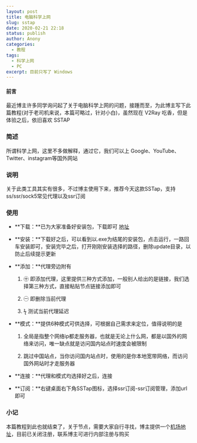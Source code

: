 ```yaml
---
layout: post
title: 电脑科学上网
slug: sstap
date: 2020-02-21 22:18
status: publish
author: Anony
categories: 
  - 教程
tags: 
  - 科学上网
  - PC
excerpt: 目前只写了 Windows
---
```


#### 前言
最近博主许多同学询问起了关于电脑科学上网的问题，接踵而至，为此博主写下此篇教程(对于老司机来说，本篇可略过，针对小白)，虽然现在 V2Ray 吃香，但是体验之后，依旧喜欢 SSTAP

### 简述
所谓科学上网，这里不多做解释，通过它，我们可以上 Google、YouTube、Twitter、instagram等国外网站

### 说明
关于此类工具其实有很多，不过博主使用下来，推荐今天这款SSTap，支持ss/ssr/sock5常见代理以及ssr订阅

### 使用
* **下载：**已为大家准备好安装包，下载即可 [地址](https://onedrive.pp.ua/?/Software/PC/SSTap/SSTap-beta-setup-1.0.9.7.exe)

* **安装：**下载好之后，可以看到以.exe为结尾的安装包，点击运行，一路回车安装即可，安装完毕之后，打开刚刚安装选择的路径，删除update目录，以防止后续提示更新

* **添加：**代理旁边附有
	1. ㊉ 即添加代理，这里提供三种方式添加，一般别人给出的是链接，我们选择第三种方式，直接粘贴节点链接添加即可
	
	2. ㊀ 即删除当前代理
	
	3. ϟ 测试当前代理延迟
	
* **模式：**提供6种模式可供选择，可根据自己需求来定位，值得说明的是

	1. 全局是指整个网络ip都走服务器，也就是无论上什么网，都是以国外的网络来访问，唯一缺点就是访问国内站点时速度会被限制

	2. 跳过中国站点，当你访问国内站点时，使用的是你本地宽带网络，而访问国外网站时才走服务器

* **连接：**代理和模式均选择好之后，连接

* **订阅：**右键桌面右下角SSTap图标，选择ssr订阅-ssr订阅管理，添加url即可

### 小记
本篇教程到此也就结束了，关于节点，需要大家自行寻找，博主提供一个[机场地址](https://lpssxs.com/)，目前已关闭注册，联系博主可进行内部注册与购买
